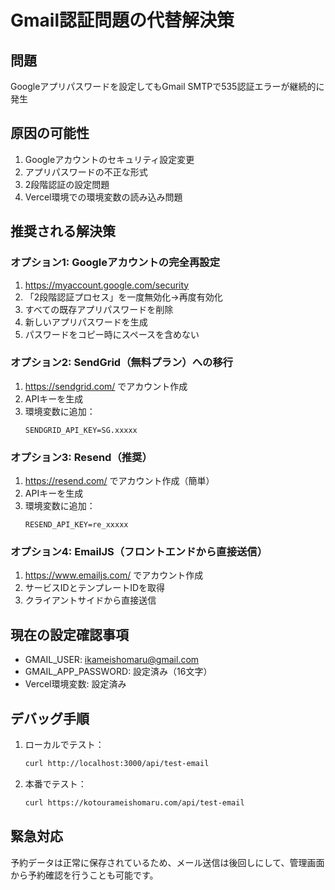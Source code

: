 # Gmail認証問題の代替解決策

## 問題
Googleアプリパスワードを設定してもGmail SMTPで535認証エラーが継続的に発生

## 原因の可能性
1. Googleアカウントのセキュリティ設定変更
2. アプリパスワードの不正な形式
3. 2段階認証の設定問題
4. Vercel環境での環境変数の読み込み問題

## 推奨される解決策

### オプション1: Googleアカウントの完全再設定
1. https://myaccount.google.com/security
2. 「2段階認証プロセス」を一度無効化→再度有効化
3. すべての既存アプリパスワードを削除
4. 新しいアプリパスワードを生成
5. パスワードをコピー時にスペースを含めない

### オプション2: SendGrid（無料プラン）への移行
1. https://sendgrid.com/ でアカウント作成
2. APIキーを生成
3. 環境変数に追加：
   ```
   SENDGRID_API_KEY=SG.xxxxx
   ```

### オプション3: Resend（推奨）
1. https://resend.com/ でアカウント作成（簡単）
2. APIキーを生成
3. 環境変数に追加：
   ```
   RESEND_API_KEY=re_xxxxx
   ```

### オプション4: EmailJS（フロントエンドから直接送信）
1. https://www.emailjs.com/ でアカウント作成
2. サービスIDとテンプレートIDを取得
3. クライアントサイドから直接送信

## 現在の設定確認事項
- GMAIL_USER: ikameishomaru@gmail.com
- GMAIL_APP_PASSWORD: 設定済み（16文字）
- Vercel環境変数: 設定済み

## デバッグ手順
1. ローカルでテスト：
   ```bash
   curl http://localhost:3000/api/test-email
   ```

2. 本番でテスト：
   ```bash
   curl https://kotourameishomaru.com/api/test-email
   ```

## 緊急対応
予約データは正常に保存されているため、メール送信は後回しにして、管理画面から予約確認を行うことも可能です。